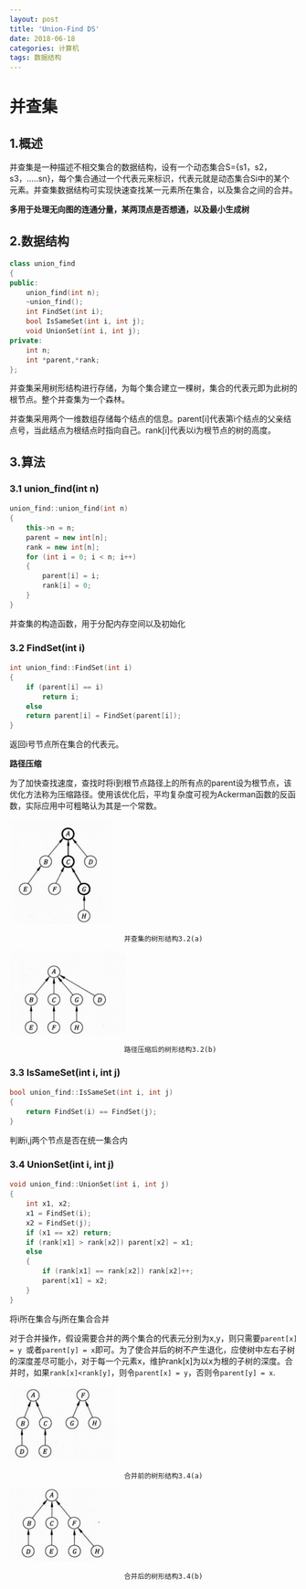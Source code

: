 ```yaml
---
layout: post
title: 'Union-Find DS'
date: 2018-06-18
categories: 计算机
tags: 数据结构 
---
```


# 并查集
## 1.概述
并查集是一种描述不相交集合的数据结构，设有一个动态集合S={s1，s2，s3，.....sn}，每个集合通过一个代表元来标识，代表元就是动态集合Si中的某个元素。并查集数据结构可实现快速查找某一元素所在集合，以及集合之间的合并。

**多用于处理无向图的连通分量，某两顶点是否想通，以及最小生成树**
## 2.数据结构
``` cpp
class union_find
{
public:
	union_find(int n);
	~union_find();
	int FindSet(int i);
	bool IsSameSet(int i, int j);
	void UnionSet(int i, int j);
private:
	int n;
	int *parent,*rank;
};

``` 

并查集采用树形结构进行存储，为每个集合建立一棵树，集合的代表元即为此树的根节点。整个并查集为一个森林。

并查集采用两个一维数组存储每个结点的信息。parent[i]代表第i个结点的父亲结点号，当此结点为根结点时指向自己。rank[i]代表以i为根节点的树的高度。
## 3.算法
### 3.1 union_find(int n)
``` cpp
union_find::union_find(int n)
{
	this->n = n;
	parent = new int[n];
	rank = new int[n];
	for (int i = 0; i < n; i++)
	{
		parent[i] = i;
		rank[i] = 0;
	}
}
```

并查集的构造函数，用于分配内存空间以及初始化
### 3.2 FindSet(int i)
``` cpp
int union_find::FindSet(int i)
{
	if (parent[i] == i)
		return i;
	else 
	return parent[i] = FindSet(parent[i]); 
}
```

返回i号节点所在集合的代表元。

**路径压缩**

为了加快查找速度，查找时将i到根节点路径上的所有点的parent设为根节点，该优化方法称为压缩路径。使用该优化后，平均复杂度可视为Ackerman函数的反函数，实际应用中可粗略认为其是一个常数。

![](/assets/img/3.2(a).png) 

                                并查集的树形结构3.2(a)

![](/assets/img/3.2(b).png)

                                路径压缩后的树形结构3.2(b)

### 3.3 IsSameSet(int i, int j)
``` cpp
bool union_find::IsSameSet(int i, int j)
{
	return FindSet(i) == FindSet(j);
}
```

判断i,j两个节点是否在统一集合内
### 3.4 UnionSet(int i, int j)
``` cpp
void union_find::UnionSet(int i, int j)
{
	int x1, x2;
	x1 = FindSet(i);
	x2 = FindSet(j);
	if (x1 == x2) return;
	if (rank[x1] > rank[x2]) parent[x2] = x1;
	else
	{
		if (rank[x1] == rank[x2]) rank[x2]++;
		parent[x1] = x2;
	}
}
```

将i所在集合与j所在集合合并

对于合并操作，假设需要合并的两个集合的代表元分别为x,y，则只需要`parent[x] = y `或者`parent[y] = x`即可。为了使合并后的树不产生退化，应使树中左右子树的深度差尽可能小，对于每一个元素x，维护rank[x]为以x为根的子树的深度。合并时，如果`rank[x]<rank[y]`，则令`parent[x] = y`，否则令`parent[y] = x`.

![](/assets/img/3.4(a).png)　　　　

                                合并前的树形结构3.4(a)　

![](/assets/img/3.4(b).png)  

                                合并后的树形结构3.4(b)